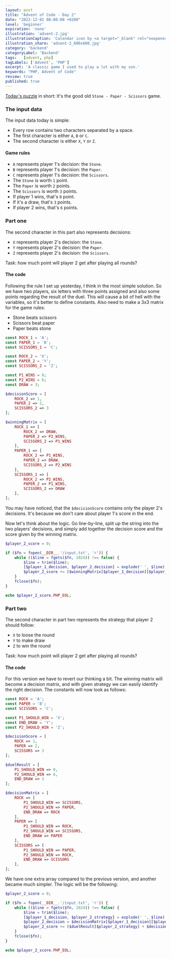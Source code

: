 ```yaml
---
layout: post
title: "Advent of Code - Day 2"
date: "2022-12-02 08:00:00 +0200"
level: 'beginner'
expiration: 'none'
illustration: 'advent-2.jpg'
illustrationCaption: 'Calendar icon by <a target="_blank" rel="noopener" href="https://pixabay.com/users/pinwhalestock-13691058/?utm_source=link-attribution&amp;utm_medium=referral&amp;utm_campaign=image&amp;utm_content=4623521">Kevin Sanderson</a> from <a target="_blank" rel="noopener" href="https://pixabay.com//?utm_source=link-attribution&amp;utm_medium=referral&amp;utm_campaign=image&amp;utm_content=4623521">Pixabay</a>'
illustration_share: 'advent-2_600x600.jpg'
category: 'backend'
categoryLabel: 'Backend'
tags:   [advent, php]
tagLabels: ['Advent', 'PHP']
excerpt: 'A classic game I used to play a lot with my son.'
keywords: "PHP, Advent of Code"
review: true
published: true
---
```


<a href="https://adventofcode.com/2022/day/2" rel="noopener" target="_blank">Today's puzzle</a> in short: It's the good
old `Stone - Paper - Scissors` game.

### The input data

The input data today is simple:

* Every row contains two characters separated by a space.
* The first character is either `A`, `B` or `C`.
* The second character is either `X`, `Y` or `Z`.

#### Game rules

* `A` represents player 1's decision: the `Stone`.
* `B` represents player 1's decision: the `Paper`.
* `C` represents player 1's decision: the `Scissors`.
* The `Stone` is worth `1` point.
* The `Paper` is worth `2` points.
* The `Scissors` is worth `3` points.
* If player 1 wins, that's `0` point.
* If it's a draw, that's `3` points.
* If player 2 wins, that's `6` points.

### Part one

The second character in this part also represents decisions:

* `X` represents player 2's decision: the `Stone`.
* `Y` represents player 2's decision: the `Paper`.
* `Z` represents player 2's decision: the `Scissors`.

Task: how much point will player 2 get after playing all rounds?

#### The code

Following the rule I set up yesterday, I think in the most simple solution. So we have two players, six letters with three 
points assigned and also some points regarding the result of the duel. This will cause a bit of hell with the variables,
so it's better to define constants. Also need to make a 3x3 matrix for the game rules:

* Stone beats scissors
* Scissors beat paper
* Paper beats stone

```php
const ROCK_1 = 'A';
const PAPER_1 = 'B';
const SCISSORS_1 = 'C';

const ROCK_2 = 'X';
const PAPER_2 = 'Y';
const SCISSORS_2 = 'Z';

const P1_WINS = 0;
const P2_WINS = 6;
const DRAW = 3;

$decisionScore = [
    ROCK_2 => 1,
    PAPER_2 => 2,
    SCISSORS_2 => 3
];

$winningMatrix = [
    ROCK_1 => [
        ROCK_2 => DRAW,
        PAPER_2 => P2_WINS,
        SCISSORS_2 => P1_WINS
    ],
    PAPER_1 => [
        ROCK_2 => P1_WINS,
        PAPER_2 => DRAW,
        SCISSORS_2 => P2_WINS
    ],
    SCISSORS_1 => [
        ROCK_2 => P2_WINS,
        PAPER_2 => P1_WINS,
        SCISSORS_2 => DRAW
    ],
];
```

You may have noticed, that the `$decisionScore` contains only the player 2's decisions. It's because we don't care about player 1's 
score in the end.

Now let's think about the logic. Go line-by-line, split up the string into the two players' decisions, and simply add
together the decision score and the score given by the winning matrix.

```php
$player_2_score = 0;

if ($fn = fopen(__DIR__.'/input.txt', 'r')) {
    while (($line = fgets($fn, 1024)) !== false) {
        $line = trim($line);
        [$player_1_decision, $player_2_decision] = explode(' ', $line);
        $player_2_score += ($winningMatrix[$player_1_decision][$player_2_decision] + $decisionScore[$player_2_decision]);
    }
    fclose($fn);
}

echo $player_2_score.PHP_EOL;
```

### Part two

The second character in part two represents the strategy that player 2 should follow:

* `X` to loose the round
* `Y` to make draw
* `Z` to win the round

Task: how much point will player 2 get after playing all rounds?

#### The code

For this version we have to revert our thinking a bit. The winning matrix will become a decision matrix, and with given
strategy we can easily identify the right decision. The constants will now look as follows:

```php
const ROCK = 'A';
const PAPER = 'B';
const SCISSORS = 'C';

const P1_SHOULD_WIN = 'X';
const END_DRAW = 'Y';
const P2_SHOULD_WIN = 'Z';

$decisionScore = [
    ROCK => 1,
    PAPER => 2,
    SCISSORS => 3
];

$duelResult = [
    P1_SHOULD_WIN => 0,
    P2_SHOULD_WIN => 6,
    END_DRAW => 3
];

$decisionMatrix = [
    ROCK => [
        P1_SHOULD_WIN => SCISSORS,
        P2_SHOULD_WIN => PAPER,
        END_DRAW => ROCK
    ],
    PAPER => [
        P1_SHOULD_WIN => ROCK,
        P2_SHOULD_WIN => SCISSORS,
        END_DRAW => PAPER
    ],
    SCISSORS => [
        P1_SHOULD_WIN => PAPER,
        P2_SHOULD_WIN => ROCK,
        END_DRAW => SCISSORS
    ],
];
```

We have one extra array compared to the previous version, and another became much simpler. The logic will be the following:

```php
$player_2_score = 0;

if ($fn = fopen(__DIR__.'/input.txt', 'r')) {
    while (($line = fgets($fn, 1024)) !== false) {
        $line = trim($line);
        [$player_1_decision, $player_2_strategy] = explode(' ', $line);
        $player_2_decision = $decisionMatrix[$player_1_decision][$player_2_strategy];
        $player_2_score += ($duelResult[$player_2_strategy] + $decisionScore[$player_2_decision]);
    }
    fclose($fn);
}

echo $player_2_score.PHP_EOL;
```